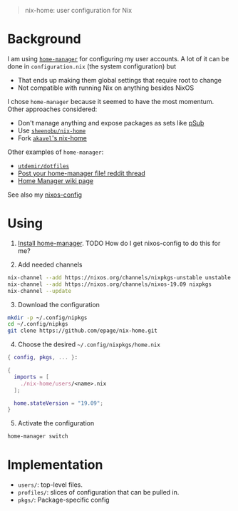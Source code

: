 > nix-home: user configuration for Nix

# Background

I am using [`home-manager`](https://github.com/rycee/home-manager) for configuring my user accounts.  A lot of it can be done in `configuration.nix` (the system configuration) but
- That ends up making them global settings that require root to change
- Not compatible with running Nix on anything besides NixOS

I chose `home-manager` because it seemed to have the most momentum.  Other approaches considered:
- Don't manage anything and expose packages as sets like [pSub](https://github.com/pSub/configs/blob/master/nix/.config/nixpkgs/config.nix)
- Use [`sheenobu/nix-home`](https://github.com/sheenobu/nix-home)
- Fork [`akavel`'s nix-home](https://github.com/akavel/nix-config/blob/master/.nixpkgs/nix-home.nix)

Other examples of `home-manager`:
- [`utdemir/dotfiles`](https://github.com/utdemir/dotfiles)
- [Post your home-manager file! reddit thread](https://www.reddit.com/r/NixOS/comments/9bb9h9/post_your_homemanager_homenix_file/?st=k2z97jth&sh=ab2296f5)
- [Home Manager wiki page](https://nixos.wiki/wiki/Home_Manager)

See also my [nixos-config](https://github.com/epage/nixos-config)

# Using

1. [Install home-manager](https://rycee.gitlab.io/home-manager/index.html).  TODO How do I get nixos-config to do this for me?

2. Add needed channels
```bash
nix-channel --add https://nixos.org/channels/nixpkgs-unstable unstable
nix-channel --add https://nixos.org/channels/nixos-19.09 nixpkgs
nix-channel --update
```

3. Download the configuration
```bash
mkdir -p ~/.config/nipkgs
cd ~/.config/nipkgs
git clone https://github.com/epage/nix-home.git
```

4. Choose the desired `~/.config/nixpkgs/home.nix`
```nix
{ config, pkgs, ... }:

{
  imports = [
    ./nix-home/users/<name>.nix
  ];

  home.stateVersion = "19.09";
}
```

5. Activate the configuration
```bash
home-manager switch
```

# Implementation

- `users/`: top-level files.
- `profiles/`: slices of configuration that can be pulled in.
- `pkgs/`: Package-specific config
